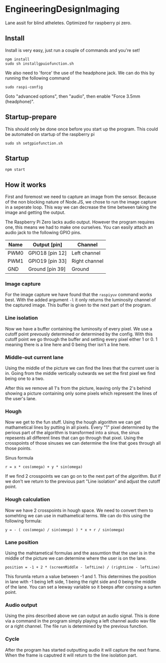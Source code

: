 # EngineeringDesignImaging

Lane assit for blind atheletes. Optimized for raspberry pi zero.

## Install
Install is very easy, just run a couple of commands and you're set!
```
npm install
sudo sh installgpuiofunction.sh
```

We also need to 'force' the use of the headphone jack. We can do this by running the following command
```
sudo raspi-config
```
Goto "advanced options", then "audio", then enable "Force 3.5mm (headphone)".


## Startup-prepare
This should only be done once before you start up the program. This could be automated on startup of the raspberry pi
```
sudo sh setgpiofunction.sh
```

## Startup
```
npm start
```

## How it works

First and foremost we need to capture an image from the sensor. Because of the non blocking nature of Node.JS, we chose to run the image capture in a seperate loop. This way we can decrease the time between taking the image and getting the output.

The Raspberry Pi Zero lacks audio output. However the program requires one, this means we had to make one ourselves. You can easily attach an audio jack to the following GPIO pins.

| Name | Output [pin]    | Channel       |
| ---- | --------------- | ------------- |
| PWM0 | GPIO18 [pin 12] | Left channel  |
| PWM1 | GPIO19 [pin 33] | Right channel |
| GND  | Ground [pin 39] | Ground        |

### Image capture

For the image capture we have found that the `raspiyuv` command works best. With the added argument `-l` it only returns the luminosity channel of the captured image. This buffer is given to the next part of the program.

### Line isolation

Now we have a buffer containing the luminosity of every pixel. We use a cutoff point prevously determined or determined by the config. With this cutoff point we go through the buffer and setting every pixel either 1 or 0. 1 meaning there is a line here and 0 being ther isn't a line here.

### Middle-out current lane

Using the middle of the picture we can find the lines that the current user is in. Going from the middle vertically outwards we set the first pixel we find being one to a two.

After this we remove all 1's from the picture, leaving only the 2's behind showing a picture containing only some pixels which represent the lines of the user's lane.

### Hough

Now we get to the fun stuff. Using the hough algorithm we can get mathametical lines by putting in all pixels. Every "1" pixel determined by the perious part of the algorithm is transformed into a sinus, the sinus repesents all different lines that can go through that pixel. Using the crosspoints of those sinuses we can determine the line that goes through all those points.

Sinus formula
```
r = x * cos(omega) + y * sin(omega)
```

If we find 2 crosspoints we can go on to the next part of the algorithm. But if we don't we return to the previous part "Line isolation" and adjust the cutoff point.

### Hough calculation

Now we have 2 crosspoints in hough space. We need to convert them to somehting we can use in mathametical terms. We can do this using the following formula:

```
y = - ( cos(omega) / sin(omega) ) * x + r / sin(omega)
```

### Lane position

Using the mahtametical formulas and the assumtion that the user is in the middle of the picture we can determine where the user is on the lane. 

```
position = -1 + 2 * (screenMiddle - leftLine) / (rightLine - leftLine)
```

This forumla return a value between -1 and 1. This determines the position in lane with -1 being left side, 1 being the right side and 0 being the middle of the lane. You can set a leeway variable so it beeps after corssing a surten point.


### Audio output

Using the pins described above we can output an audio signal. This is done via a command in the program simply playing a left channel audio wav file or a right channel. The file run is determined by the previous function.


### Cycle

After the program has started outputting audio it will capture the next frame. When the frame is caputred it will return to the line isolation part.
